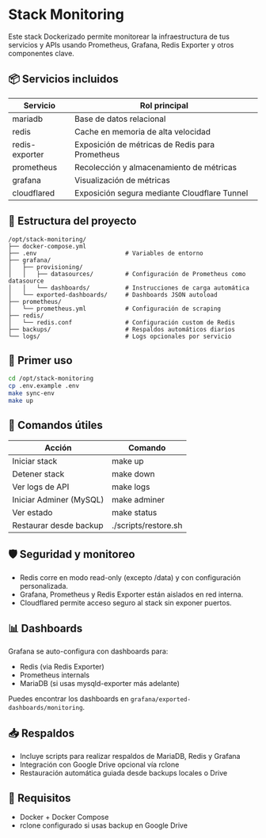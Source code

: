 # Stack Monitoring

Este stack Dockerizado permite monitorear la infraestructura de tus servicios y APIs usando Prometheus, Grafana, Redis Exporter y otros componentes clave.

## 📦 Servicios incluidos

| Servicio       | Rol principal                                   |
| -------------- | ----------------------------------------------- |
| mariadb        | Base de datos relacional                        |
| redis          | Cache en memoria de alta velocidad              |
| redis-exporter | Exposición de métricas de Redis para Prometheus |
| prometheus     | Recolección y almacenamiento de métricas        |
| grafana        | Visualización de métricas                       |
| cloudflared    | Exposición segura mediante Cloudflare Tunnel    |

## 🧱 Estructura del proyecto

```
/opt/stack-monitoring/
├── docker-compose.yml
├── .env                         # Variables de entorno
├── grafana/
│   ├── provisioning/
│   │   ├── datasources/         # Configuración de Prometheus como datasource
│   │   └── dashboards/          # Instrucciones de carga automática
│   └── exported-dashboards/     # Dashboards JSON autoload
├── prometheus/
│   └── prometheus.yml           # Configuración de scraping
├── redis/
│   └── redis.conf               # Configuración custom de Redis
├── backups/                     # Respaldos automáticos diarios
└── logs/                        # Logs opcionales por servicio
```

## 🚀 Primer uso

```bash
cd /opt/stack-monitoring
cp .env.example .env
make sync-env
make up
```

## 🔄 Comandos útiles

| Acción                  | Comando              |
| ----------------------- | -------------------- |
| Iniciar stack           | make up              |
| Detener stack           | make down            |
| Ver logs de API         | make logs            |
| Iniciar Adminer (MySQL) | make adminer         |
| Ver estado              | make status          |
| Restaurar desde backup  | ./scripts/restore.sh |

## 🛡️ Seguridad y monitoreo

- Redis corre en modo read-only (excepto /data) y con configuración personalizada.
- Grafana, Prometheus y Redis Exporter están aislados en red interna.
- Cloudflared permite acceso seguro al stack sin exponer puertos.

## 📊 Dashboards

Grafana se auto-configura con dashboards para:

- Redis (via Redis Exporter)
- Prometheus internals
- MariaDB (si usas mysqld-exporter más adelante)

Puedes encontrar los dashboards en `grafana/exported-dashboards/monitoring`.

## 📥 Respaldos

- Incluye scripts para realizar respaldos de MariaDB, Redis y Grafana
- Integración con Google Drive opcional vía rclone
- Restauración automática guiada desde backups locales o Drive

## 🧩 Requisitos

- Docker + Docker Compose
- rclone configurado si usas backup en Google Drive
